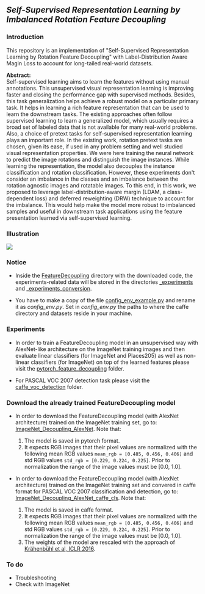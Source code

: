 ## *Self-Supervised Representation Learning by Imbalanced Rotation Feature Decoupling*

### Introduction

This repository is an implementation of "Self-Supervised Representation Learning by Rotation Feature Decoupling" with Label-Distribution Aware Magin Loss to account for long-tailed real-world datasets.

**Abstract:**  
Self-supervised learning aims to learn the features without using manual annotations. This unsupervised visual representation learning is improving faster and closing the performance gap with supervised methods. Besides, this task generalization helps achieve a  robust model on a  particular primary task. It helps in learning a rich feature representation that can be used to learn the downstream tasks.  The existing approaches often follow supervised learning to learn a generalized model, which usually requires a broad set of labeled data that is not available for many real-world problems. Also, a choice of pretext tasks for self-supervised representation learning plays an important role. In the existing work, rotation pretext tasks are chosen, given its ease, if used in any problem setting and well studied visual representation properties. We were here training the neural network to predict the image rotations and distinguish the image instances. While learning the representation, the model also decouples the instance classification and rotation classification. However, these experiments don't consider an imbalance in the classes and an imbalance between the rotation agnostic images and rotatable images. To this end, in this work, we proposed to leverage label-distribution-aware margin (LDAM, a class-dependent loss) and deferred reweighting  (DRW)  technique to account for the imbalance. This would help make the model more robust to imbalanced samples and useful in downstream task applications using the feature presentation learned via self-supervised learning. 

### Illustration

<img src="https://raw.githubusercontent.com/kamalravi/FeatureDecoupling/master/_imgs/figure.png">


### Notice

* Inside the [FeatureDecoupling](https://github.com/philiptheother/FeatureDecoupling) directory with the downloaded code, the experiments-related data will be stored in the directories [_experiments](https://github.com/philiptheother/FeatureDecoupling/tree/master/_experiments) and [_experiments_conversion](https://github.com/philiptheother/FeatureDecoupling/tree/master/_experiments_conversion).

* You have to make a copy of the file [config_env_example.py](https://github.com/philiptheother/FeatureDecoupling/blob/master/config_env_example.py) and rename it as *config_env.py*. Set in *config_env.py* the paths to where the caffe directory and datasets reside in your machine. 

### Experiments

* In order to train a FeatureDecoupling model in an unsupervised way with AlexNet-like architecture on the ImageNet training images and then evaluate linear classifiers (for ImageNet and Places205) as well as non-linear classifiers (for ImageNet) on top of the learned features please visit the [pytorch_feature_decoupling](https://github.com/philiptheother/FeatureDecoupling/tree/master/pytorch_feature_decoupling) folder.

* For PASCAL VOC 2007 detection task please visit the [caffe_voc_detection](https://github.com/philiptheother/FeatureDecoupling/tree/master/caffe_voc_detection) folder.

### Download the already trained FeatureDecoupling model

* In order to download the FeatureDecoupling model (with AlexNet architecture) trained on the ImageNet training set, go to: [ImageNet_Decoupling_AlexNet](https://mega.nz/#!Wmh3WIDZ!e2TgkXEsMMpZNZvb1Tp8HsdBfeZOA3WKn5g0AkXEwAA). Note that:   
  1. The model is saved in pytorch format.
  2. It expects RGB images that their pixel values are normalized with the following mean RGB values `mean_rgb = [0.485, 0.456, 0.406]` and std RGB values `std_rgb = [0.229, 0.224, 0.225]`. Prior to normalization the range of the image values must be [0.0, 1.0].

 * In order to download the FeatureDecoupling model (with AlexNet architecture) trained on the ImageNet training set and convered in caffe format for PASCAL VOC 2007 classification and detection, go to: [ImageNet_Decoupling_AlexNet_caffe_cls](https://mega.nz/#!e65D3CLZ!jUvWfBt3NBcjZSI90X5mKKe-OHSswN9nWo_aPo1YCOQ). Note that:   
   1. The model is saved in caffe format.
   2. It expects RGB images that their pixel values are normalized with the following mean RGB values `mean_rgb = [0.485, 0.456, 0.406]` and std RGB values `std_rgb = [0.229, 0.224, 0.225]`. Prior to normalization the range of the image values must be [0.0, 1.0].
   3. The weights of the model are rescaled with the approach of [Kr&auml;henb&uuml;hl et al, ICLR 2016](https://github.com/philkr/magic_init).

### To do

* Troubleshooting
* Check with ImageNet
